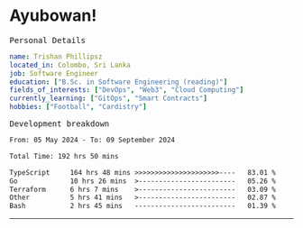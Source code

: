 # Ayubowan!

<samp>Personal Details</samp>

```yaml
name: Trishan Phillipsz
located_in: Colombo, Sri Lanka
job: Software Engineer
education: ["B.Sc. in Software Engineering (reading)"]
fields_of_interests: ["DevOps", "Web3", "Cloud Computing"]
currently_learning: ["GitOps", "Smart Contracts"]
hobbies: ["Football", "Cardistry"]
```

<samp>Development breakdown</samp>

<!--START_SECTION:waka-->

```txt
From: 05 May 2024 - To: 09 September 2024

Total Time: 192 hrs 50 mins

TypeScript     164 hrs 48 mins >>>>>>>>>>>>>>>>>>>>>----   83.01 %
Go             10 hrs 26 mins  >------------------------   05.26 %
Terraform      6 hrs 7 mins    >------------------------   03.09 %
Other          5 hrs 41 mins   >------------------------   02.87 %
Bash           2 hrs 45 mins   -------------------------   01.39 %
```

<!--END_SECTION:waka-->

---
